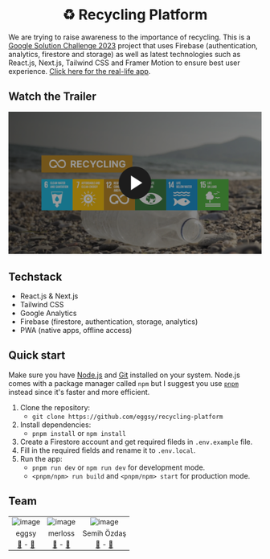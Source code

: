<h1 align="center">
  ♻️ Recycling Platform
</h1>

We are trying to raise awareness to the importance of recycling. This is a [Google Solution Challenge 2023](https://developers.google.com/community/gdsc-solution-challenge) project that uses Firebase (authentication, analytics, firestore and storage) as well as latest technologies such as React.js, Next.js, Tailwind CSS and Framer Motion to ensure best user experience. [Click here for the real-life app](https://recycling.is-important.net).

## Watch the Trailer

[![Watch the Trailer](/public/banner.png)](https://youtu.be/tBjP00O3QrU)

## Techstack

- React.js & Next.js
- Tailwind CSS
- Google Analytics
- Firebase (firestore, authentication, storage, analytics)
- PWA (native apps, offline access)

## Quick start

Make sure you have [Node.js](https://nodejs.org) and [Git](https://git-scm.com) installed on your system. Node.js comes with a package manager called `npm` but I suggest you use [`pnpm`](https://pnpm.io/) instead since it's faster and more efficient.

1. Clone the repository:
   - `git clone https://github.com/eggsy/recycling-platform`
2. Install dependencies:
   - `pnpm install` or `npm install`
3. Create a Firestore account and get required fileds in `.env.example` file.
4. Fill in the required fields and rename it to `.env.local`.
5. Run the app:
   - `pnpm run dev` or `npm run dev` for development mode.
   - `<pnpm/npm> run build` and `<pnpm/npm> start` for production mode.

## Team

<table>
   <tr>
     <td align="center">
        <img src="https://github.com/eggsy.png" height="125" width="125" alt="image" />
     </td>
     <td align="center">
        <img src="https://github.com/merloss.png" height="125" width="125" alt="image" />
     </td>
     <td align="center">
        <img src="https://i.imgur.com/vRi5rP5.jpg" height="125" width="125" alt="image" />
     </td>
   </tr>
   <tr>
    <td align="center">
      eggsy
     </td>
     <td align="center">
      merloss
     </td>
     <td align="center">
      Semih Özdaş
     </td>
   </tr>
   <tr>
    <td align="center">
      <a href="https://eggsy.xyz">🔗</a> -
      <a href="https://linkedin.com/in/abdulbaki-dursun">💼</a>
     </td>
     <td align="center">
      <a href="https://merloss.netlify.app">🔗</a> -
      <a href="https://linkedin.com/in/kerimkara0">💼</a>
     </td>
     <td align="center">
      <a href="https://semihozdas.com.tr/">🔗</a> -
      <a href="https://linkedin.com/in/semihozdas">💼</a>
     </td>
   </tr>
</table>
